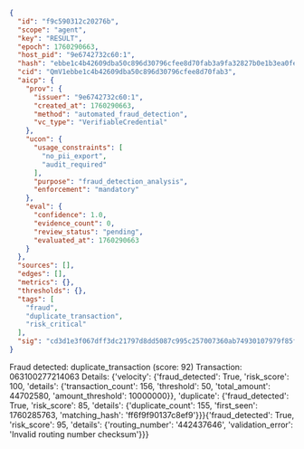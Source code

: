 ```json
{
  "id": "f9c590312c20276b",
  "scope": "agent",
  "key": "RESULT",
  "epoch": 1760290663,
  "host_pid": "9e6742732c60:1",
  "hash": "ebbe1c4b42609dba50c896d30796cfee8d70fab3a9fa32827b0e1b3ea0fe2abe",
  "cid": "QmV1ebbe1c4b42609dba50c896d30796cfee8d70fab3",
  "aicp": {
    "prov": {
      "issuer": "9e6742732c60:1",
      "created_at": 1760290663,
      "method": "automated_fraud_detection",
      "vc_type": "VerifiableCredential"
    },
    "ucon": {
      "usage_constraints": [
        "no_pii_export",
        "audit_required"
      ],
      "purpose": "fraud_detection_analysis",
      "enforcement": "mandatory"
    },
    "eval": {
      "confidence": 1.0,
      "evidence_count": 0,
      "review_status": "pending",
      "evaluated_at": 1760290663
    }
  },
  "sources": [],
  "edges": [],
  "metrics": {},
  "thresholds": {},
  "tags": [
    "fraud",
    "duplicate_transaction",
    "risk_critical"
  ],
  "sig": "cd3d1e3f067dff3dc21797d8dd5087c995c257007360ab74930107979f85f1b8"
}
```

Fraud detected: duplicate_transaction (score: 92)
Transaction: 063100277214063
Details: {'velocity': {'fraud_detected': True, 'risk_score': 100, 'details': {'transaction_count': 156, 'threshold': 50, 'total_amount': 44702580, 'amount_threshold': 10000000}}, 'duplicate': {'fraud_detected': True, 'risk_score': 85, 'details': {'duplicate_count': 155, 'first_seen': 1760285763, 'matching_hash': 'ff6f9f90137c8ef9'}}}{'fraud_detected': True, 'risk_score': 95, 'details': {'routing_number': '442437646', 'validation_error': 'Invalid routing number checksum'}}}